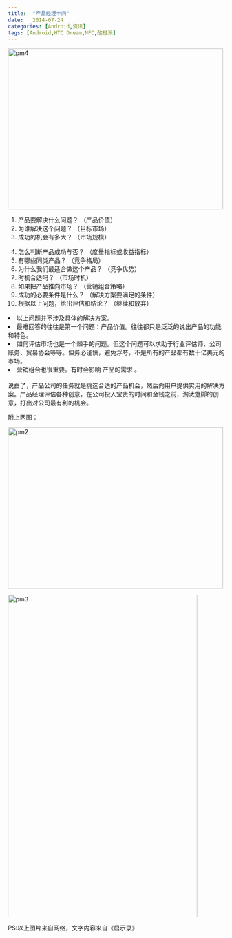 ```yaml
---
title:  "产品经理十问"
date:   2014-07-24
categories: [Android,资讯]
tags: [Android,HTC Dream,NFC,酸橙派]
---
```


<a href="http://www.krislq.com/wp-content/uploads/2014/07/pm4.jpg"><img src="http://www.krislq.com/wp-content/uploads/2014/07/pm4.jpg" alt="pm4" width="500" height="374" class="alignnone size-full wp-image-929" /></a>

1. 产品要解决什么问题？ （产品价值）
2. 为谁解决这个问题？ （目标市场）
3. 成功的机会有多大？ （市场规模）
<!--more-->
4. 怎么判断产品成功与否？ （度量指标或收益指标）
5. 有哪些同类产品？ （竞争格局）
6. 为什么我们最适合做这个产品？ （竞争优势）
7. 时机合适吗？ （市场时机）
8. 如果把产品推向市场？ （营销组合策略）
9. 成功的必要条件是什么？ （解决方案要满足的条件）
10. 根据以上问题，给出评估和结论？ （继续和放弃）


<li>以上问题并不涉及具体的解决方案。</li>
<li>最难回答的往往是第一个问题：产品价值。往往都只是泛泛的说出产品的功能和特色。</li>
<li>如何评估市场也是一个棘手的问题。但这个问题可以求助于行业评估师、公司账务、贸易协会等等。但务必谨慎，避免浮夸，不是所有的产品都有数十亿美元的市场。</li>
<li>营销组合也很重要。有时会影响 产品的需求 。</li>
<br/>
说白了，产品公司的任务就是挑选合适的产品机会，然后向用户提供实用的解决方案。产品经理评估各种创意，在公司投入宝贵的时间和金钱之前，淘汰蹩脚的创意，打出对公司最有利的机会。

附上两图：

<a href="http://www.krislq.com/wp-content/uploads/2014/07/pm2.gif"><img src="http://www.krislq.com/wp-content/uploads/2014/07/pm2.gif" alt="pm2" width="500" height="375" class="alignnone size-full wp-image-931" /></a>

<a href="http://www.krislq.com/wp-content/uploads/2014/07/pm3.jpg"><img src="http://www.krislq.com/wp-content/uploads/2014/07/pm3.jpg" alt="pm3" width="440" height="750" class="alignnone size-full wp-image-930" /></a>

PS:以上图片来自网络，文字内容来自《启示录》